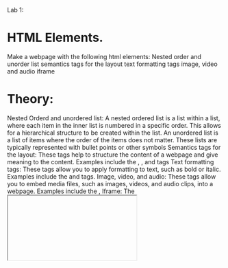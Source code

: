 Lab 1:
# HTML Elements.
Make a webpage with the following html elements:
Nested order and unorder list
semantics tags for the layout
text formatting tags
image, video and audio
iframe
# Theory:
Nested Orderd and unordered list: A nested ordered list is a list within a list, where each item in the inner list is numbered in a specific order. This allows for a hierarchical structure to be created within the list. An unordered list is a list of items where the order of the items does not matter. These lists are typically represented with bullet points or other symbols
Semantics tags for the layout: These tags help to structure the content of a webpage and give meaning to the content. Examples include the , , and tags
Text formatting tags: These tags allow you to apply formatting to text, such as bold or italic. Examples include the and tags.
Image, video, and audio: These tags allow you to embed media files, such as images, videos, and audio clips, into a webpage. Examples include the ,
Iframe: The <iframe> tag allows you to embed another webpage within the current webpage.